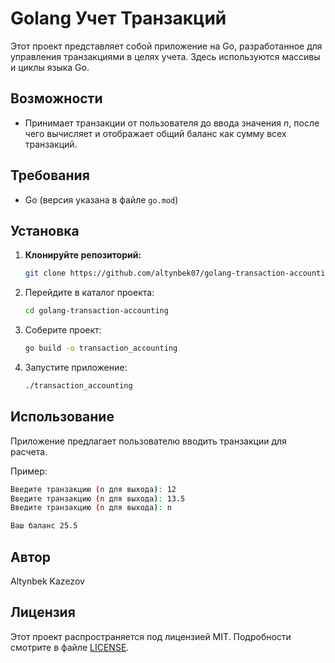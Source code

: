 # Golang Учет Транзакций

Этот проект представляет собой приложение на Go, разработанное для управления транзакциями в целях учета. Здесь используются массивы и циклы языка Go.

## Возможности

- Принимает транзакции от пользователя до ввода значения *n*, после чего вычисляет и отображает общий баланс как сумму всех транзакций.

## Требования
- Go (версия указана в файле `go.mod`)

## Установка

1. **Клонируйте репозиторий:**

   ```bash
   git clone https://github.com/altynbek07/golang-transaction-accounting.git
   ```

2. Перейдите в каталог проекта:
   ```bash
   cd golang-transaction-accounting
   ```

3. Соберите проект:
   ```bash
   go build -o transaction_accounting
   ```

4. Запустите приложение:
   ```bash
   ./transaction_accounting
   ```

## Использование

Приложение предлагает пользователю вводить транзакции для расчета.

Пример:
```bash
Введите транзакцию (n для выхода): 12
Введите транзакцию (n для выхода): 13.5
Введите транзакцию (n для выхода): n

Ваш баланс 25.5
```

## Автор
Altynbek Kazezov

## Лицензия
Этот проект распространяется под лицензией MIT. Подробности смотрите в файле [LICENSE](LICENSE).
